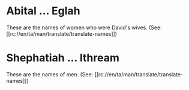 # Abital ... Eglah

These are the names of women who were David's wives. (See: [[rc://en/ta/man/translate/translate-names]])

# Shephatiah ... Ithream

These are the names of men. (See: [[rc://en/ta/man/translate/translate-names]])

